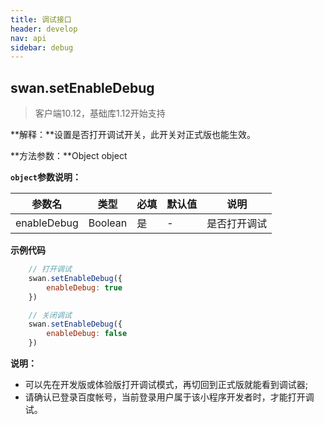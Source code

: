 ```yaml
---
title: 调试接口
header: develop
nav: api
sidebar: debug
---
```

## swan.setEnableDebug

> 客户端10.12，基础库1.12开始支持

**解释：**设置是否打开调试开关，此开关对正式版也能生效。

**方法参数：**Object object

**`object`参数说明：**

|参数名 |类型  |必填 | 默认值 |说明|
|---- | ---- | ---- | ----|----|
| enableDebug | Boolean | 是 |-| 是否打开调试 |

**示例代码**

```js
    // 打开调试
    swan.setEnableDebug({
        enableDebug: true
    })

    // 关闭调试
    swan.setEnableDebug({
        enableDebug: false
    })
```

**说明：**
* 可以先在开发版或体验版打开调试模式，再切回到正式版就能看到调试器;
* 请确认已登录百度帐号，当前登录用户属于该小程序开发者时，才能打开调试。
